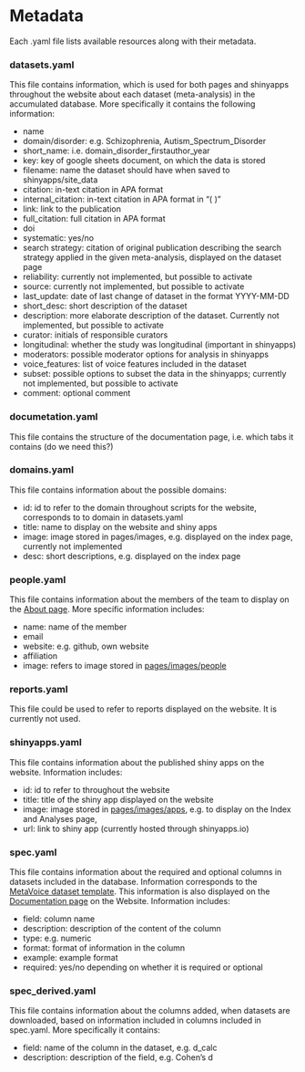 # Metadata

Each .yaml file lists available resources along with their metadata.

### datasets.yaml
This file contains information, which is used for both pages and shinyapps throughout the website about each dataset (meta-analysis) in the accumulated database. More specifically it contains the following information:
- name
- domain/disorder: e.g. Schizophrenia, Autism_Spectrum_Disorder
- short_name: i.e. domain_disorder_firstauthor_year
- key: key of google sheets document, on which the data is stored
- filename: name the dataset should have when saved to shinyapps/site_data
- citation: in-text citation in APA format
- internal_citation: in-text citation in APA format in “( )”
- link: link to the publication 
- full_citation: full citation in APA format
- doi
- systematic: yes/no 
- search strategy: citation of original publication describing the search strategy applied in the given meta-analysis, displayed on the dataset page
- reliability: currently not implemented, but possible to activate
- source: currently not implemented, but possible to activate
- last_update: date of last change of dataset in the format YYYY-MM-DD 
- short_desc: short description of the dataset
- description: more elaborate description of the dataset. Currently not implemented, but possible to activate
- curator: initials of responsible curators
- longitudinal: whether the study was longitudinal (important in shinyapps)
- moderators: possible moderator options for analysis in shinyapps
- voice_features: list of voice features included in the dataset
- subset: possible options to subset the data in the shinyapps; currently not implemented, but possible to activate
- comment: optional comment 

### documetation.yaml
This file contains the structure of the documentation page, i.e. which tabs it contains (do we need this?)

### domains.yaml
This file contains information about the possible domains: 
- id: id to refer to the domain throughout scripts for the website, corresponds to to domain in datasets.yaml
- title: name to display on the website and shiny apps
- image: image stored in pages/images, e.g. displayed on the index page, currently not implemented
- desc: short descriptions, e.g. displayed on the index page

### people.yaml
This file contains information about the members of the team to display on the [About page](https://metavoice.au.dk/about.html). More specific information includes:
- name: name of the member
- email
- website: e.g. github, own website
- affiliation
- image: refers to image stored in [pages/images/people](https://github.com/LNJ-ND/MetaVoice_Website/tree/master/pages/images/people)

### reports.yaml
This file could be used to refer to reports displayed on the website. It is currently not used. 

### shinyapps.yaml
This file contains information about the published shiny apps on the website. Information includes:
- id: id to refer to throughout the website
- title: title of the shiny app displayed on the website 
- image: image stored in [pages/images/apps](https://github.com/LNJ-ND/MetaVoice_Website/tree/master/pages/images/apps), e.g. to display on the Index and Analyses page,
- url: link to shiny app (currently hosted through shinyapps.io) 

### spec.yaml
This file contains information about the required and optional columns in datasets included in the database. Information corresponds to the [MetaVoice dataset template](https://docs.google.com/spreadsheets/d/1RGemYuBDHG-xWClwralPGeMkqwknW7i4fHqKE-vnvfI/edit?usp=sharing). This information is also displayed on the [Documentation page](https://metavoice.au.dk/documentation.html) on the Website. Information includes: 
- field: column name 
- description: description of the content of the column
- type: e.g. numeric
- format: format of information in the column
- example: example format 
- required: yes/no depending on whether it is required or optional

### spec_derived.yaml
This file contains information about the columns added, when datasets are downloaded, based on information included in columns included in spec.yaml. More specifically it contains: 
- field: name of the column in the dataset, e.g. d_calc
- description: description of the field, e.g. Cohen’s d
